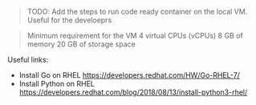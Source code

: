 > TODO: Add the steps to run code ready container on the local VM. Useful for the develoeprs


> Minimum requirement for the VM
>    4 virtual CPUs (vCPUs)
>    8 GB of memory
>    20 GB of storage space
>


Useful links:
* Install Go on RHEL https://developers.redhat.com/HW/Go-RHEL-7/
* Install Python on RHEL https://developers.redhat.com/blog/2018/08/13/install-python3-rhel/